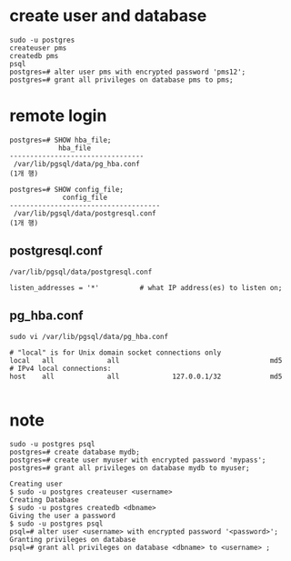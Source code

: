 

# create user and database
```
sudo -u postgres
createuser pms
createdb pms
psql
postgres=# alter user pms with encrypted password 'pms12';
postgres=# grant all privileges on database pms to pms;
```
# remote login
```
postgres=# SHOW hba_file;
            hba_file             
---------------------------------
 /var/lib/pgsql/data/pg_hba.conf
(1개 행)
``` 
```
postgres=# SHOW config_file;
             config_file             
-------------------------------------
 /var/lib/pgsql/data/postgresql.conf
(1개 행)
```

##  postgresql.conf
`/var/lib/pgsql/data/postgresql.conf`
```
listen_addresses = '*'          # what IP address(es) to listen on;
```

## pg_hba.conf
```sudo vi /var/lib/pgsql/data/pg_hba.conf```
```
# "local" is for Unix domain socket connections only
local   all             all                                     md5
# IPv4 local connections:
host    all             all             127.0.0.1/32            md5


```


# note
```
sudo -u postgres psql
postgres=# create database mydb;
postgres=# create user myuser with encrypted password 'mypass';
postgres=# grant all privileges on database mydb to myuser;

Creating user
$ sudo -u postgres createuser <username>
Creating Database
$ sudo -u postgres createdb <dbname>
Giving the user a password
$ sudo -u postgres psql
psql=# alter user <username> with encrypted password '<password>';
Granting privileges on database
psql=# grant all privileges on database <dbname> to <username> ;
```
